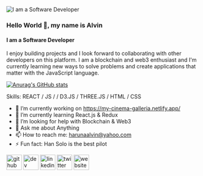 ![I am a Software Developer](https://pbs.twimg.com/profile_banners/1464962742578827285/1650715732/600x200)

### Hello World 👋, my name is Alvin
#### I am a Software Developer


I enjoy building projects and I look forward to collaborating with other developers on this platform. I am a blockchain and web3 enthusiast and I'm currently learning new ways to solve problems and create applications that matter with the JavaScript language.

[![Anurag's GitHub stats](https://github-readme-stats.vercel.app/api?username=HarunaDev)](https://github.com/anuraghazra/github-readme-stats)

Skills: REACT / JS / / D3.JS / THREE.JS / HTML / CSS

- 🔭 I’m currently working on https://my-cinema-galleria.netlify.app/ 
- 🌱 I’m currently learning React.js & Redux 
- 🤔 I’m looking for help with Blockchain & Web3  
- 💬 Ask me about Anything 
- 📫 How to reach me: harunaalvin@yahoo.com 
- ⚡ Fun fact: Han Solo is the best pilot 


[<img src='https://cdn.jsdelivr.net/npm/simple-icons@3.0.1/icons/github.svg' alt='github' height='40'>](https://github.com/https://github.com/HarunaDev)  [<img src='https://cdn.jsdelivr.net/npm/simple-icons@3.0.1/icons/hashnode.svg' alt='dev' height='40'>](https://hashnode.com/@HarunaDev)  [<img src='https://cdn.jsdelivr.net/npm/simple-icons@3.0.1/icons/linkedin.svg' alt='linkedin' height='40'>](https://www.linkedin.com/in/https://www.linkedin.com/in/alvin-haruna//)  [<img src='https://cdn.jsdelivr.net/npm/simple-icons@3.0.1/icons/twitter.svg' alt='twitter' height='40'>](https://twitter.com/https://twitter.com/_Ryuuk69)  [<img src='https://cdn.jsdelivr.net/npm/simple-icons@3.0.1/icons/icloud.svg' alt='website' height='40'>](https://harunaalvin.com)  






